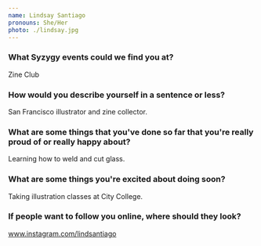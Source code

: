 ```yaml
---
name: Lindsay Santiago
pronouns: She/Her
photo: ./lindsay.jpg
---
```


### What Syzygy events could we find you at?
Zine Club

### How would you describe yourself in a sentence or less?
San Francisco illustrator and zine collector.

### What are some things that you've done so far that you're really proud of or really happy about?
Learning how to weld and cut glass.

### What are some things you're excited about doing soon?
Taking illustration classes at City College.

### If people want to follow you online, where should they look?
www.instagram.com/lindsantiago
